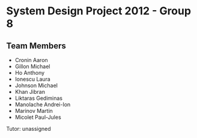 # System Design Project 2012 - Group 8

## Team Members

* Cronin Aaron 
* Gillon Michael 
* Ho Anthony
* Ionescu Laura 
* Johnson Michael 
* Khan Jibran 
* Liktaras Gediminas
* Manolache Andrei-Ion
* Marinov Martin 
* Micolet Paul-Jules 

Tutor: unassigned
